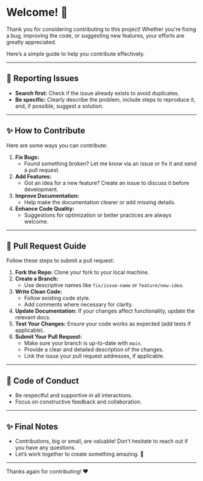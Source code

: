 # Welcome! 👋

Thank you for considering contributing to this project! 
Whether you're fixing a bug, improving the code, or suggesting new features, your efforts are greatly appreciated. 

Here’s a simple guide to help you contribute effectively.

---

## 🐛 Reporting Issues
- **Search first:** Check if the issue already exists to avoid duplicates.
- **Be specific:** Clearly describe the problem, include steps to reproduce it, and, if possible, suggest a solution.

---

## ✨ How to Contribute
Here are some ways you can contribute:

1. **Fix Bugs:**
   - Found something broken? Let me know via an issue or fix it and send a pull request.
2. **Add Features:**
   - Got an idea for a new feature? Create an issue to discuss it before development.
3. **Improve Documentation:**
   - Help make the documentation clearer or add missing details.
4. **Enhance Code Quality:**
   - Suggestions for optimization or better practices are always welcome.

---

## 🔧 Pull Request Guide
Follow these steps to submit a pull request:

1. **Fork the Repo:** Clone your fork to your local machine.
2. **Create a Branch:**
   - Use descriptive names like `fix/issue-name` or `feature/new-idea`.
3. **Write Clean Code:**
   - Follow existing code style.
   - Add comments where necessary for clarity.
4. **Update Documentation:** If your changes affect functionality, update the relevant docs.
5. **Test Your Changes:** Ensure your code works as expected (add tests if applicable).
6. **Submit Your Pull Request:**
   - Make sure your branch is up-to-date with `main`.
   - Provide a clear and detailed description of the changes.
   - Link the issue your pull request addresses, if applicable.

---

## 🤝 Code of Conduct
- Be respectful and supportive in all interactions.
- Focus on constructive feedback and collaboration.

---

## ✨ Final Notes
- Contributions, big or small, are valuable! Don’t hesitate to reach out if you have any questions.
- Let’s work together to create something amazing. 🚀

---

Thanks again for contributing! ❤️ 